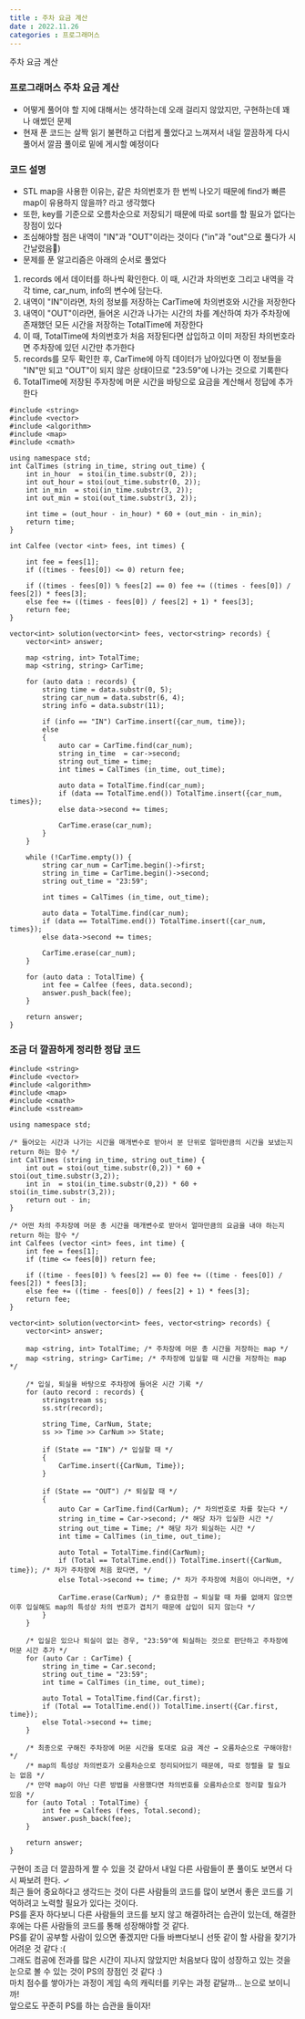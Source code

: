 ```yaml
---
title : 주차 요금 계산
date : 2022.11.26
categories : 프로그래머스
---
```


주차 요금 계산

### 프로그래머스 주차 요금 계산

- 어떻게 풀어야 할 지에 대해서는 생각하는데 오래 걸리지 않았지만, 구현하는데 꽤나 애썼던 문제
- 현재 푼 코드는 살짝 읽기 불편하고 더럽게 풀었다고 느껴져서 내일 깔끔하게 다시 풀어서 깔끔 풀이로 밑에 게시할 예정이다

### 코드 설명

- STL map을 사용한 이유는, 같은 차의번호가 한 번씩 나오기 때문에 find가 빠른 map이 유용하지 않을까? 라고 생각했다
- 또한, key를 기준으로 오름차순으로 저장되기 때문에 따로 sort를 할 필요가 없다는 장점이 있다
- 조심해야할 점은 내역이 "IN"과 "OUT"이라는 것이다 ("in"과 "out"으로 풀다가 시간날렸음🤣)
- 문제를 푼 알고리즘은 아래의 순서로 풀었다

1. records 에서 데이터를 하나씩 확인한다. 이 때, 시간과 차의번호 그리고 내역을 각각 time, car_num, info의 변수에 담는다.
2. 내역이 "IN"이라면, 차의 정보를 저장하는 CarTime에 차의번호와 시간을 저장한다
3. 내역이 "OUT"이라면, 들어온 시간과 나가는 시간의 차를 계산하여 차가 주차장에 존재했던 모든 시간을 저장하는 TotalTime에 저장한다
4. 이 때, TotalTime에 차의번호가 처음 저장된다면 삽입하고 이미 저장된 차의번호라면 주차장에 있던 시간만 추가한다
5. records를 모두 확인한 후, CarTime에 아직 데이터가 남아있다면 이 정보들을 "IN"만 되고 "OUT"이 되지 않은 상태이므로 "23:59"에 나가는 것으로 기록한다
6. TotalTime에 저장된 주자창에 머문 시간을 바탕으로 요금을 계산해서 정답에 추가한다

```
#include <string>
#include <vector>
#include <algorithm>
#include <map>
#include <cmath>

using namespace std;
int CalTimes (string in_time, string out_time) {
    int in_hour  = stoi(in_time.substr(0, 2));
    int out_hour = stoi(out_time.substr(0, 2));
    int in_min  = stoi(in_time.substr(3, 2));
    int out_min = stoi(out_time.substr(3, 2));
    
    int time = (out_hour - in_hour) * 60 + (out_min - in_min);    
    return time;
}

int Calfee (vector <int> fees, int times) {
    
    int fee = fees[1];
    if ((times - fees[0]) <= 0) return fee;
    
    if ((times - fees[0]) % fees[2] == 0) fee += ((times - fees[0]) / fees[2]) * fees[3];
    else fee += ((times - fees[0]) / fees[2] + 1) * fees[3];
    return fee;
}

vector<int> solution(vector<int> fees, vector<string> records) {
    vector<int> answer;
    
    map <string, int> TotalTime;
    map <string, string> CarTime;
    
    for (auto data : records) {
        string time = data.substr(0, 5);
        string car_num = data.substr(6, 4);
        string info = data.substr(11);
        
        if (info == "IN") CarTime.insert({car_num, time});
        else 
        {
            auto car = CarTime.find(car_num);
            string in_time  = car->second;
            string out_time = time;
            int times = CalTimes (in_time, out_time);

            auto data = TotalTime.find(car_num);
            if (data == TotalTime.end()) TotalTime.insert({car_num, times});
            else data->second += times;
            
            CarTime.erase(car_num);
        }
    }
    
    while (!CarTime.empty()) {
        string car_num = CarTime.begin()->first;
        string in_time = CarTime.begin()->second;
        string out_time = "23:59";
        
        int times = CalTimes (in_time, out_time);
        
        auto data = TotalTime.find(car_num);
        if (data == TotalTime.end()) TotalTime.insert({car_num, times});
        else data->second += times;
        
        CarTime.erase(car_num);
    }
    
    for (auto data : TotalTime) {
        int fee = Calfee (fees, data.second);
        answer.push_back(fee);
    }
    
    return answer;
}
```

### 조금 더 깔끔하게 정리한 정답 코드

```
#include <string>
#include <vector>
#include <algorithm>
#include <map>
#include <cmath>
#include <sstream>

using namespace std;

/* 들어오는 시간과 나가는 시간을 매개변수로 받아서 분 단위로 얼마만큼의 시간을 보냈는지 return 하는 함수 */
int CalTimes (string in_time, string out_time) {
    int out = stoi(out_time.substr(0,2)) * 60 + stoi(out_time.substr(3,2));
    int in  = stoi(in_time.substr(0,2)) * 60 + stoi(in_time.substr(3,2));
    return out - in;
}

/* 어떤 차의 주차장에 머문 총 시간을 매개변수로 받아서 얼마만큼의 요금을 내야 하는지 return 하는 함수 */
int Calfees (vector <int> fees, int time) {
    int fee = fees[1];
    if (time <= fees[0]) return fee;

    if ((time - fees[0]) % fees[2] == 0) fee += ((time - fees[0]) / fees[2]) * fees[3];
    else fee += ((time - fees[0]) / fees[2] + 1) * fees[3];
    return fee;
}

vector<int> solution(vector<int> fees, vector<string> records) {
    vector<int> answer;
    
    map <string, int> TotalTime; /* 주차장에 머문 총 시간을 저장하는 map */
    map <string, string> CarTime; /* 주차장에 입실할 때 시간을 저장하는 map */
    
    /* 입실, 퇴실을 바탕으로 주차장에 들어온 시간 기록 */
    for (auto record : records) {
        stringstream ss;
        ss.str(record);

        string Time, CarNum, State;
        ss >> Time >> CarNum >> State;
        
        if (State == "IN") /* 입실할 때 */
        {
            CarTime.insert({CarNum, Time});
        }

        if (State == "OUT") /* 퇴실할 때 */
        {
            auto Car = CarTime.find(CarNum); /* 차의번호로 차를 찾는다 */
            string in_time = Car->second; /* 해당 차가 입실한 시간 */
            string out_time = Time; /* 해당 차가 퇴실하는 시간 */
            int time = CalTimes (in_time, out_time);

            auto Total = TotalTime.find(CarNum);
            if (Total == TotalTime.end()) TotalTime.insert({CarNum, time}); /* 차가 주차장에 처음 왔다면, */
            else Total->second += time; /* 차가 주차장에 처음이 아니라면, */

            CarTime.erase(CarNum); /* 중요한점 → 퇴실할 때 차를 없애지 않으면 이후 입실해도 map의 특성상 차의 번호가 겹치기 때문에 삽입이 되지 않는다 */ 
        }
    }

    /* 입실은 있으나 퇴실이 없는 경우, "23:59"에 퇴실하는 것으로 판단하고 주차장에 머문 시간 추가 */
    for (auto Car : CarTime) {
        string in_time = Car.second;
        string out_time = "23:59";
        int time = CalTimes (in_time, out_time);

        auto Total = TotalTime.find(Car.first);
        if (Total == TotalTime.end()) TotalTime.insert({Car.first, time});
        else Total->second += time;
    }
    
    /* 최종으로 구해진 주차장에 머문 시간을 토대로 요금 계산 → 오름차순으로 구해야함! */
    /* map의 특성상 차의번호가 오름차순으로 정리되어있기 때문에, 따로 정렬을 할 필요는 없음 */
    /* 만약 map이 아닌 다른 방법을 사용했다면 차의번호를 오름차순으로 정리할 필요가 있음 */
    for (auto Total : TotalTime) {
        int fee = Calfees (fees, Total.second);
        answer.push_back(fee);
    }
    
    return answer;
}
```

구현이 조금 더 깔끔하게 짤 수 있을 것 같아서 내일 다른 사람들이 푼 풀이도 보면서 다시 짜보려 한다.  ✓     
최근 들어 중요하다고 생각드는 것이 다른 사람들의 코드를 많이 보면서 좋은 코드를 기억하려고 노력할 필요가 있다는 것이다.     
PS를 혼자 하다보니 다른 사람들의 코드를 보지 않고 해결하려는 습관이 있는데, 해결한 후에는 다른 사람들의 코드를 통해 성장해야할 것 같다.   
PS를 같이 공부할 사람이 있으면 좋겠지만 다들 바쁘다보니 선뜻 같이 할 사람을 찾기가 어려운 것 같다 :(    
그래도 컴공에 전과를 많은 시간이 지나지 않았지만 처음보다 많이 성장하고 있는 것을 눈으로 볼 수 있는 것이 PS의 장점인 것 같다 :)      
마치 점수를 쌓아가는 과정이 게임 속의 캐릭터를 키우는 과정 같달까... 눈으로 보이니까!       
앞으로도 꾸준히 PS를 하는 습관을 들이자!    

